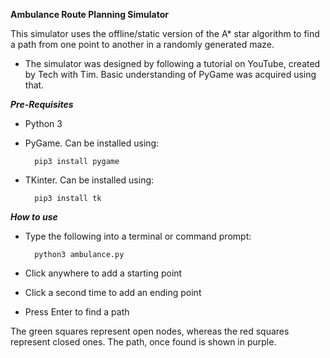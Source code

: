**Ambulance Route Planning Simulator**

This simulator uses the offline/static version of the A* star algorithm to find a path from one point to another in a randomly generated maze.

- The simulator was designed by following a tutorial on YouTube, created by Tech with Tim. Basic understanding of PyGame was acquired using that.

***Pre-Requisites***
- Python 3
- PyGame. Can be installed using:
        
        pip3 install pygame
- TKinter. Can be installed using:

        pip3 install tk

***How to use***
- Type the following into a terminal or command prompt:
            
        python3 ambulance.py
- Click anywhere to add a starting point
- Click a second time to add an ending point
- Press Enter to find a path

The green squares represent open nodes, whereas the red squares represent closed ones. The path, once found is shown in purple.


